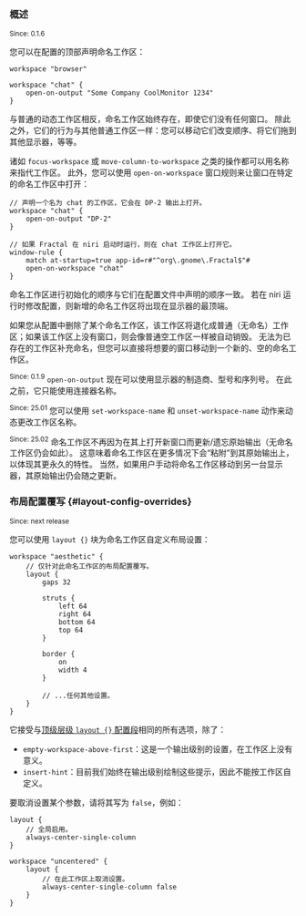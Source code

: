 ### 概述

<sup>Since: 0.1.6</sup>

您可以在配置的顶部声明命名工作区：

```kdl
workspace "browser"

workspace "chat" {
    open-on-output "Some Company CoolMonitor 1234"
}
```

与普通的动态工作区相反，命名工作区始终存在，即使它们没有任何窗口。
除此之外，它们的行为与其他普通工作区一样：您可以移动它们改变顺序、将它们拖到其他显示器，等等。

诸如 `focus-workspace` 或 `move-column-to-workspace` 之类的操作都可以用名称来指代工作区。
此外，您可以使用 `open-on-workspace` 窗口规则来让窗口在特定的命名工作区中打开：

```kdl
// 声明一个名为 chat 的工作区，它会在 DP-2 输出上打开。
workspace "chat" {
    open-on-output "DP-2"
}

// 如果 Fractal 在 niri 启动时运行，则在 chat 工作区上打开它。
window-rule {
    match at-startup=true app-id=r#"^org\.gnome\.Fractal$"#
    open-on-workspace "chat"
}
```

命名工作区进行初始化的顺序与它们在配置文件中声明的顺序一致。
若在 niri 运行时修改配置，则新增的命名工作区将出现在显示器的最顶端。

如果您从配置中删除了某个命名工作区，该工作区将退化成普通（无命名）工作区；如果该工作区上没有窗口，则会像普通空工作区一样被自动销毁。
无法为已存在的工作区补充命名，但您可以直接将想要的窗口移动到一个新的、空的命名工作区。

<sup>Since: 0.1.9</sup> `open-on-output` 现在可以使用显示器的制造商、型号和序列号。
在此之前，它只能使用连接器名称。

<sup>Since: 25.01</sup> 您可以使用 `set-workspace-name` 和 `unset-workspace-name` 动作来动态更改工作区名称。

<sup>Since: 25.02</sup> 命名工作区不再因为在其上打开新窗口而更新/遗忘原始输出（无命名工作区仍会如此）。
这意味着命名工作区在更多情况下会“粘附”到其原始输出上，以体现其更永久的特性。
当然，如果用户手动将命名工作区移动到另一台显示器，其原始输出仍会随之更新。

### 布局配置覆写 {#layout-config-overrides}

<sup>Since: next release</sup>

您可以使用 `layout {}` 块为命名工作区自定义布局设置：

```kdl
workspace "aesthetic" {
    // 仅针对此命名工作区的布局配置覆写。
    layout {
        gaps 32

        struts {
            left 64
            right 64
            bottom 64
            top 64
        }

        border {
            on
            width 4
        }

        // ...任何其他设置。
    }
}
```

它接受与[顶级层级 `layout {}` 配置段](./Configuration:-Layout.md)相同的所有选项，除了：

- `empty-workspace-above-first`：这是一个输出级别的设置，在工作区上没有意义。
- `insert-hint`：目前我们始终在输出级别绘制这些提示，因此不能按工作区自定义。

要取消设置某个参数，请将其写为 `false`，例如：

```kdl
layout {
    // 全局启用。
    always-center-single-column
}

workspace "uncentered" {
    layout {
        // 在此工作区上取消设置。
        always-center-single-column false
    }
}
```
